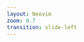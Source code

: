 ```yaml
---
layout: Neovim
zoom: 0.7
transition: slide-left
---
```


<template v-slot:left>

# VIM motions

* `motion` as the name literal meaning is to change position, i.e., _velocity of the virtue
changes causing disruption of its inertia_

* In `VIM` world, motions are the key for better productivity `VIM` allows developer
to move around _buffer_, _windows_ and _tabs_ efficiently

## Directional motions

* `VIM` natively makes use of _keyboard layout_ and identified that
`h`, `j`, `k` and `l` keys are the much better keys for movement rather then arrow keys

* So with native VIM, all the movements _can_ be done using these keys

`h` -> left
`l` -> right
`j` -> up
`k` -> down

</template>

<template v-slot:right>

## File based motions

* Now as mentioned before the _idea_ is to avoid mouse usage, thus `VIM` enables
keystrokes for moving within a `file`

* `gg` goes to top of file
* `G` goes to bottom of the file
* `w` goes to the next word
* `b` goes to the previous word
* `%` goes to the enclosing paranthesis

</template>

<template v-slot:default>

## Motions + numbers

* As of most of us coming from _C_ / _assembly_ background, you guys are aware of
`GOTO` command which jumps to register based on the label

* Similarily `VIM` enables the _labelling_ concept instead with _numbers_ because _numbers never lie_

* Now _all the above seen motions_ can be prefixed with the `number` to modify its
behaviour

  * Example:
1. I want to `jump` 10 words ahead, then instead of pressing `w` 10 times I can 
use `10w` directly which jumps be 10 words ahead
* Similarily I want to go 30lines below, the instead of _pressing `k` 30 times_ (don't use arrow-keys_
I  can type 30k which moves 30 lines down

</template>
